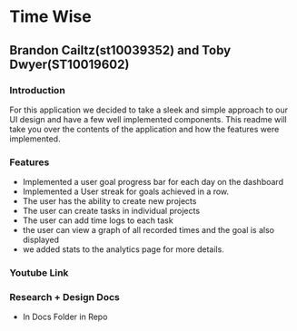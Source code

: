 <h1>Time Wise</h1>
<h2>Brandon Cailtz(st10039352) and Toby Dwyer(ST10019602)</h2>
<h3>Introduction</h3>
For this application we decided to take a sleek and simple approach to our UI design and have a few well implemented components.
This readme will take you over the contents of the application and how the features were implemented.

<h3>Features</h3>

 - Implemented a user goal progress bar for each day on the dashboard 
 - Implemented a User streak for goals achieved in a row.
 - The user has the ability to create new projects
 - The user can create tasks in individual projects
 - The user can add time logs to each task
 - the user can view a graph of all recorded times and the goal is also displayed
 - we added stats to the analytics page for more details.

<h3>Youtube Link</h3>
<h3>Research + Design Docs</h3>

 - In Docs Folder in Repo

